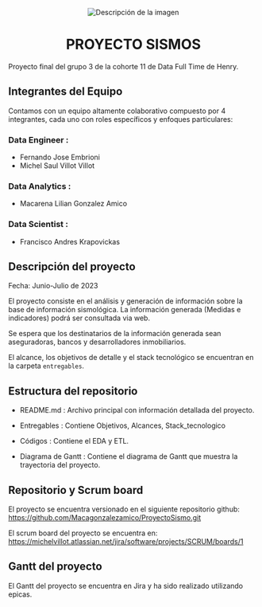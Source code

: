 <p align="center">
  <img src="https://github.com/Macagonzalezamico/ProyectoSismo/assets/108033123/f5a47e23-f5a4-4c1c-907f-c6843a77c075" alt="Descripción de la imagen">
</p>


<h1 align="center">PROYECTO SISMOS</h1>

Proyecto final del grupo 3 de la cohorte 11 de Data Full Time de Henry.


## Integrantes del Equipo

Contamos con un equipo altamente colaborativo compuesto por 4 integrantes, cada uno con roles específicos y enfoques particulares:

### Data Engineer :
- Fernando Jose Embrioni
- Michel Saul Villot Villot
  
### Data Analytics :
- Macarena Lilian Gonzalez Amico

### Data Scientist :
- Francisco Andres Krapovickas


## Descripción del proyecto

Fecha: Junio-Julio de 2023

El proyecto consiste en el análisis y generación de información sobre la base de información sismológica. La información generada (Medidas e indicadores) podrá ser consultada via web.

Se espera que los destinatarios de la información generada sean aseguradoras, bancos y desarrolladores inmobiliarios.

El alcance, los objetivos de detalle y el stack tecnológico se encuentran en la carpeta `entregables`.

## Estructura del repositorio

* README.md : Archivo principal con información detallada del proyecto.

* Entregables : Contiene Objetivos, Alcances, Stack_tecnologico

* Códigos : Contiene el EDA y ETL.

* Diagrama de Gantt : Contiene el diagrama de Gantt que muestra la trayectoria del proyecto.
  

## Repositorio y Scrum board

El proyecto se encuentra versionado en el siguiente repositorio github: https://github.com/Macagonzalezamico/ProyectoSismo.git

El scrum board del proyecto se encuentra en: https://michelvillot.atlassian.net/jira/software/projects/SCRUM/boards/1

## Gantt del proyecto

El Gantt del proyecto se encuentra en Jira y ha sido realizado utilizando epicas.
